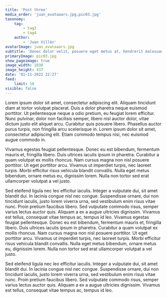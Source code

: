 ```yaml
---
title: 'Post three'
media_order: 'juan_avataaars.jpg,pic03.jpg'
taxonomy:
    tag:
        - tag2
        - tag4
    author:
        - 'Juan Villén'
avatarImage: juan_avataaars.jpg
subtitle: 'Donec dolor velit, posuere eget metus at, hendrerit malesuada magna'
primaryImage: pic03.jpg
show_pageimage: true
image_width: 1038
image_height: 437
date: '01-11-2022 22:27'
feed:
    limit: 10
visible: false
---
```


Lorem ipsum dolor sit amet, consectetur adipiscing elit. Aliquam tincidunt diam at tortor volutpat placerat. Duis a dolor pharetra neque euismod porttitor. Ut pellentesque neque a odio pretium, eu feugiat lorem efficitur. Nunc pulvinar, dolor non facilisis semper, libero nisl auctor dolor, vitae dictum justo elit aliquet arcu. Curabitur quis posuere libero. Phasellus auctor purus turpis, non fringilla arcu scelerisque in. Lorem ipsum dolor sit amet, consectetur adipiscing elit. Etiam commodo tempus nisi, nec euismod augue commodo in.

Vivamus egestas feugiat pellentesque. Donec eu est bibendum, fermentum mauris et, fringilla libero. Duis ultrices iaculis ipsum in pharetra. Curabitur a quam volutpat ex mollis rhoncus. Nam cursus magna non nisl posuere porttitor. Ut eget porttitor arcu. Vivamus ut imperdiet turpis, nec laoreet turpis. Morbi efficitur risus vehicula blandit convallis. Nulla eget metus bibendum, ornare metus eu, dignissim lorem. Nulla non tortor sed erat ullamcorper volutpat a vel justo.

Sed eleifend ligula nec leo efficitur iaculis. Integer a vulputate dui, sit amet blandit dui. In lacinia congue nisl nec congue. Suspendisse ornare, dui non tincidunt iaculis, justo lorem viverra urna, sed vestibulum enim risus vitae nunc. Proin pretium faucibus libero. Sed vulputate commodo risus, semper varius lectus auctor quis. Aliquam a ex a augue ultricies dignissim. Vivamus est tellus, consequat vitae tempus ac, tempus id leo.
Vivamus egestas feugiat pellentesque. Donec eu est bibendum, fermentum mauris et, fringilla libero. Duis ultrices iaculis ipsum in pharetra. Curabitur a quam volutpat ex mollis rhoncus. Nam cursus magna non nisl posuere porttitor. Ut eget porttitor arcu. Vivamus ut imperdiet turpis, nec laoreet turpis. Morbi efficitur risus vehicula blandit convallis. Nulla eget metus bibendum, ornare metus eu, dignissim lorem. Nulla non tortor sed erat ullamcorper volutpat a vel justo.

Sed eleifend ligula nec leo efficitur iaculis. Integer a vulputate dui, sit amet blandit dui. In lacinia congue nisl nec congue. Suspendisse ornare, dui non tincidunt iaculis, justo lorem viverra urna, sed vestibulum enim risus vitae nunc. Proin pretium faucibus libero. Sed vulputate commodo risus, semper varius lectus auctor quis. Aliquam a ex a augue ultricies dignissim. Vivamus est tellus, consequat vitae tempus ac, tempus id leo.

